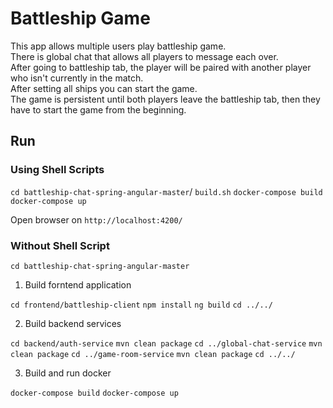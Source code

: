 # Battleship Game

This app allows multiple users play battleship game.\
There is global chat that allows all players to message each over.\
After going to battleship tab, the player will be paired with another player who isn't currently in the match.\
After setting all ships you can start the game.\
The game is persistent until both players leave the battleship tab, then they have to start the game from the beginning.

## Run

### Using Shell Scripts

`cd battleship-chat-spring-angular-master`/
`build.sh`
`docker-compose build`
`docker-compose up`

Open browser on `http://localhost:4200/`

### Without Shell Script

`cd battleship-chat-spring-angular-master`

1. Build forntend application

`cd frontend/battleship-client`
`npm install`
`ng build`
`cd ../../`

2. Build backend services

`cd backend/auth-service`
`mvn clean package`
`cd ../global-chat-service`
`mvn clean package`
`cd ../game-room-service`
`mvn clean package`
`cd ../../`

3. Build and run docker

`docker-compose build`
`docker-compose up`
